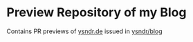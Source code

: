 # Preview Repository of my Blog

Contains PR previews of [ysndr.de](https://ysndr.de) issued in [ysndr/blog](https://github.com/ysndr/blog)
